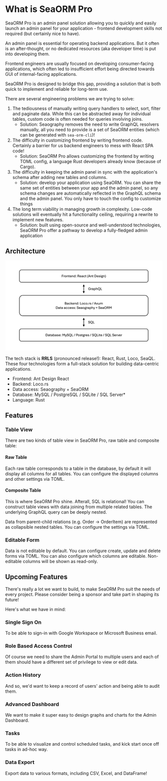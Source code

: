 # What is SeaORM Pro

SeaORM Pro is an admin panel solution allowing you to quickly and easily launch an admin panel for your application - frontend development skills not required (but certainly nice to have).

An admin panel is essential for operating backend applications. But it often is an after-thought, or no dedicated resources (aka developer time) is put into developing them.

Frontend engineers are usually focused on developing consumer-facing applications, which often led to insufficient effort being directed towards GUI of internal-facing applications.

SeaORM Pro is designed to bridge this gap, providing a solution that is both quick to implement and reliable for long-term use.

There are several engineering problems we are trying to solve:

1. The tediousness of manually writing query handlers to select, sort, filter and paginate data. While this can be abstracted away for individual tables, custom code is often needed for queries involving joins.
    + Solution: Seaography removes the need to write GraphQL resolvers manually, all you need to provide is a set of SeaORM entities (which can be generated with `sea-orm-cli`)!
2. The difficulty in customizing frontend by writing frontend code. Certainly a barrier for us backend engineers to mess with React SPA code!
    + Solution: SeaORM Pro allows customizing the frontend by writing TOML config, a language Rust developers already know (because of Cargo).
3. The difficulty in keeping the admin panel in sync with the application's schema after adding new tables and columns.
    + Solution: develop your application using SeaORM. You can share the same set of entities between your app and the admin panel, so any schema changes are automatically reflected in the GraphQL schema and the admin panel. You only have to touch the config to customize things
4. The long term viability in managing growth in complexity. Low-code solutions will eventually hit a functionality ceiling, requiring a rewrite to implement new features.
    + Solution: built using open-source and well-understood technologies, SeaORM Pro offer a pathway to develop a fully-fledged admin application

## Architecture

<img src="/sea-orm-pro/img/SeaORM Pro Architecture.png" className="dark-mode" />

The tech stack is **RRLS** (pronounced release!): React, Rust, Loco, SeaQL. These four technologies form a full-stack solution for building data-centric applications.

+ Frontend: Ant Design React
+ Backend: Loco.rs
+ Data access: Seaography + SeaORM
+ Database: MySQL / PostgreSQL / SQLite / SQL Server*
+ Language: Rust

## Features

### Table View

There are two kinds of table view in SeaORM Pro, raw table and composite table:

#### Raw Table

Each raw table corresponds to a table in the database, by default it will display all columns for all tables. You can configure the displayed columns and other settings via TOML.

#### Composite Table

This is where SeaORM Pro shine. Afterall, SQL is relational! You can construct table views with data joining from multiple related tables. The underlying GraphQL query can be deeply nested.

Data from parent-child relations (e.g. Order -> OrderItem) are represented as collapsible nested tables. You can configure the settings via TOML.

### Editable Form

Data is not editable by default. You can configure create, update and delete forms via TOML. You can also configure which columns are editable. Non-editable columns will be shown as read-only.

## Upcoming Features

There's really a lot we want to build, to make SeaORM Pro suit the needs of every project. Please consider being a sponsor and take part in shaping its future!

Here's what we have in mind:

### Single Sign On

To be able to sign-in with Google Workspace or Microsoft Business email.

### Role Based Access Control

Of course we need to share the Admin Portal to multiple users and each of them should have a different set of privilege to view or edit data.

### Action History

And so, we'd want to keep a record of users' action and being able to audit them.

### Advanced Dashboard

We want to make it super easy to design graphs and charts for the Admin Dashboard.

### Tasks

To be able to visualize and control scheduled tasks, and kick start once off tasks in ad-hoc way.

### Data Export

Export data to various formats, including CSV, Excel, and DataFrame!
